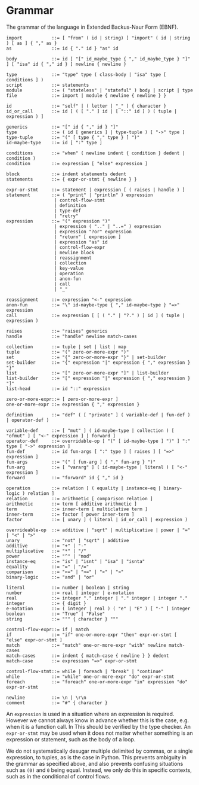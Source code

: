 # Grammar

The grammar of the language in Extended Backus-Naur Form (EBNF).

    import           ::= [ "from" ( id | string) ] "import" ( id | string ) [ as ] { "," as }
    as               ::= id { "." id } "as" id

    body             ::= id [ "[" id_maybe_type { "," id_maybe_type } "]" ] [ "isa" id { "," id } ] newline { newline }

    type             ::= "type" type ( class-body | "isa" type [ conditions ] )
    script           ::= statements
    module           ::= ( "stateless" | "stateful" ) body | script | type
    file             ::= import | module { newline { newline } }
    
    id               ::= "self" | ( letter | "_" ) { character }
    id_or_call       ::= id [ ( [ "." ] id | [ "::" id ] ) ( tuple | expression ) ]

    generics         ::= "[" id { "," id } "]"
    type             ::= ( id [ generics ] | type-tuple ) [ "->" type ]
    type-tuple       ::= "(" [ type { "," type } ] ")"
    id-maybe-type    ::= id [ ":" type ]
    
    conditions       ::= "when" ( newline indent { condition } dedent | condition )
    condition        ::= expression [ "else" expression ]
    
    block            ::= indent statements dedent
    statements       ::= { expr-or-stmt { newline } }
    
    expr-or-stmt     ::= statement | expression [ ( raises | handle ) ]
    statement        ::= ( "print" | "println" ) expression
                      | control-flow-stmt
                      | definition
                      | type-def
                      | "retry"
    expression       ::= "(" expression ")" 
                      | expression ( ".." | "..=" ) expression
                      | expression "?or" expression
                      | "return" [ expression ]
                      | expression "as" id 
                      | control-flow-expr 
                      | newline block
                      | reassignment
                      | collection
                      | key-value
                      | operation
                      | anon-fun
                      | call
                      | "_"
                     
    reassignment     ::= expression "<-" expression
    anon-fun         ::= "\" id-maybe-type { "," id-maybe-type } "=>" expression
    call             ::= expression [ [ ( "." | "?." ) ] id ] ( tuple | expression )
    
    raises           ::= "raises" generics
    handle           ::= "handle" newline match-cases
    
    collection       ::= tuple | set | list | map
    tuple            ::= "(" zero-or-more-expr ")"
    set              ::= "{" zero-or-more-expr "}" | set-builder
    set-builder      ::= "{" expression "|" expression { "," expression } "}"
    list             ::= "[" zero-or-more-expr "]" | list-builder
    list-builder     ::= "[" expression "|" expression { "," expression } "]"
    list-head        ::= id "::" expression
    
    zero-or-more-expr::= [ zero-or-more-expr ]
    one-or-more-expr ::= expression { "," expression }
    
    definition       ::= "def" ( [ "private" ] ( variable-def | fun-def ) | operator-def )

    variable-def     ::= [ "mut" ] ( id-maybe-type | collection ) [ "ofmut" ] [ "<-" expression ] [ forward ]
    operator-def     ::= overridable-op [ "(" [ id-maybe-type ] ")" ] ":" type [ "->" expression ]
    fun-def          ::= id fun-args [ ":" type ] [ raises ] [ "=>" expression ]
    fun-args         ::= "(" [ fun-arg ] { "," fun-arg } ")"
    fun-arg          ::= [ "vararg" ] ( id-maybe-type | literal ) [ "<-" expression ]
    forward          ::= "forward" id { "," id }
    
    operation        ::= relation [ ( equality | instance-eq | binary-logic ) relation ]
    relation         ::= arithmetic [ comparison relation ]
    arithmetic       ::= term [ additive arithmetic ]
    term             ::= inner-term [ multiclative term ]
    inner-term       ::= factor [ power inner-term ]
    factor           ::= [ unary ] ( literal | id_or_call | expression )
    
    overrideable-op  ::= additive | "sqrt" | multiplicative | power | "=" | "<" | ">"
    unary            ::= "not" | "sqrt" | additive 
    additive         ::= "+" | "-"
    multiplicative   ::= "*" | "/"
    power            ::= "^" | "mod"
    instance-eq      ::= "is" | "isnt" | "isa" | "isnta"
    equality         ::= "=" | "/="
    comparison       ::= "<=" | ">=" | "<" | ">"
    binary-logic     ::= "and" | "or"
    
    literal          ::= number | boolean | string
    number           ::= real | integer | e-notation
    real             ::= integer "." integer | "." integer | integer "."
    integer          ::= { digit }
    e-notation       ::= ( integer | real ) ( "e" | "E" ) [ "-" ] integer
    boolean          ::= "True" | "False"
    string           ::= """ { character } """
                                     
    control-flow-expr::= if | match
    if               ::= "if" one-or-more-expr "then" expr-or-stmt [ "else" expr-or-stmt ]
    match            ::= "match" one-or-more-expr "with" newline match-cases
    match-cases      ::= indent { match-case { newline } } dedent
    match-case       ::= expression "=>" expr-or-stmt
    
    control-flow-stmt::= while | foreach | "break" | "continue"
    while            ::= "while" one-or-more-expr "do" expr-or-stmt
    foreach          ::= "foreach" one-or-more-expr "in" expression "do" expr-or-stmt
    
    newline          ::= \n | \r\n
    comment          ::= "#" { character }

An `expression` is used in a situation where an expression is required. 
However we cannot always know in advance whether this is the case, e.g. when it is a function call. 
In This should be verified by the type checker. 
An `expr-or-stmt` may be used when it does not matter whether something is an expression or statement, such as the body of a loop.
              
We do not systematically desugar multiple 
delimited by commas, or a single expression, to tuples, as is the case in Python.
This prevents ambiguity in the grammar as specified above, and also prevents confusing situations such as `(0)` and `0` being equal.
Instead, we only do this in specific contexts, such as in the conditional of control flows.
